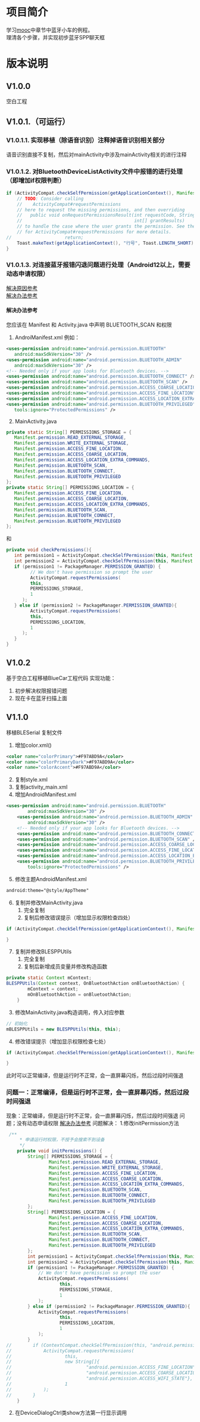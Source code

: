 # 项目简介
学习[mooc](https://www.icourse163.org/learn/JSSVC-1449806164)中章节中蓝牙小车的例程。  
理清各个步骤，并实现初步蓝牙SPP聊天框  
# 版本说明
## V1.0.0
空白工程  

## V1.0.1.（可运行）  
###  V1.0.1.1. 实现移植（除语音识别）注释掉语音识别相关部分  
语音识别直接不复制，然后对mainActivity中涉及mainActivity相关的进行注释  
###  V1.0.1.2. 对BluetoothDeviceListActivity文件中报错的进行处理（即增加if权限判断）

```java {.line-numbers}
if (ActivityCompat.checkSelfPermission(getApplicationContext(), Manifest.permission.BLUETOOTH_CONNECT) != PackageManager.PERMISSION_GRANTED) {
    // TODO: Consider calling
    //    ActivityCompat#requestPermissions
    // here to request the missing permissions, and then overriding
    //   public void onRequestPermissionsResult(int requestCode, String[] permissions,
    //                                          int[] grantResults)
    // to handle the case where the user grants the permission. See the documentation
    // for ActivityCompat#requestPermissions for more details.
//                    return;
    Toast.makeText(getApplicationContext(), "行号", Toast.LENGTH_SHORT).show();
}
```

###  V1.0.1.3. 对连接蓝牙报错闪退问题进行处理（Android12以上，需要动态申请权限）
[解决原因参考](https://blog.csdn.net/chuyouyinghe/article/details/124583492)  
[解决办法参考](https://stackoverflow.com/questions/70245463/java-lang-securityexception-need-android-permission-bluetooth-connect-permissio)
#### 解决办法参考
您应该在 Manifest 和 Activity.java 中声明 BLUETOOTH_SCAN 和权限
1. AndroiManifest.xml
例如：
```xml {.line-numbers}
<uses-permission android:name="android.permission.BLUETOOTH"
   android:maxSdkVersion="30" />
<uses-permission android:name="android.permission.BLUETOOTH_ADMIN"
   android:maxSdkVersion="30" />
<!-- Needed only if your app looks for Bluetooth devices. -->
<uses-permission android:name="android.permission.BLUETOOTH_CONNECT" />
<uses-permission android:name="android.permission.BLUETOOTH_SCAN" />
<uses-permission android:name="android.permission.ACCESS_COARSE_LOCATION"/>
<uses-permission android:name="android.permission.ACCESS_FINE_LOCATION"/>
<uses-permission android:name="android.permission.ACCESS_LOCATION_EXTRA_COMMANDS"/>
<uses-permission android:name="android.permission.BLUETOOTH_PRIVILEGED"
   tools:ignore="ProtectedPermissions" />
```

2. MainActivity.java
```java {.line-numbers}
private static String[] PERMISSIONS_STORAGE = {
   Manifest.permission.READ_EXTERNAL_STORAGE,
   Manifest.permission.WRITE_EXTERNAL_STORAGE,
   Manifest.permission.ACCESS_FINE_LOCATION,
   Manifest.permission.ACCESS_COARSE_LOCATION,
   Manifest.permission.ACCESS_LOCATION_EXTRA_COMMANDS,
   Manifest.permission.BLUETOOTH_SCAN,
   Manifest.permission.BLUETOOTH_CONNECT,
   Manifest.permission.BLUETOOTH_PRIVILEGED
};
private static String[] PERMISSIONS_LOCATION = {
   Manifest.permission.ACCESS_FINE_LOCATION,
   Manifest.permission.ACCESS_COARSE_LOCATION,
   Manifest.permission.ACCESS_LOCATION_EXTRA_COMMANDS,
   Manifest.permission.BLUETOOTH_SCAN,
   Manifest.permission.BLUETOOTH_CONNECT,
   Manifest.permission.BLUETOOTH_PRIVILEGED
};
```
和  
```java {.line-numbers}
private void checkPermissions(){
   int permission1 = ActivityCompat.checkSelfPermission(this, Manifest.permission.WRITE_EXTERNAL_STORAGE);
   int permission2 = ActivityCompat.checkSelfPermission(this, Manifest.permission.BLUETOOTH_SCAN);
   if (permission1 != PackageManager.PERMISSION_GRANTED) {
         // We don't have permission so prompt the user
         ActivityCompat.requestPermissions(
         this,
         PERMISSIONS_STORAGE,
         1
      );
   } else if (permission2 != PackageManager.PERMISSION_GRANTED){
         ActivityCompat.requestPermissions(
         this,
         PERMISSIONS_LOCATION,
         1
      );
   }
}
```
## V1.0.2
基于空白工程移植BlueCar工程代码
实现功能：
1. 初步解决权限报错问题
2. 现在卡在蓝牙扫描上面

## V1.1.0
移植BLESerial
复制文件
1. 增加color.xml()
```xml {.line-numbers}
<color name="colorPrimary">#F97ABD9A</color>
<color name="colorPrimaryDark">#F97ABD9A</color>
<color name="colorAccent">#F97ABD9A</color>
```
2. 复制style.xml
3. 复制activity_main.xml
4. 增加AndroidManifest.xml
```xml {.line-numbers}
<uses-permission android:name="android.permission.BLUETOOTH"
        android:maxSdkVersion="30" />
    <uses-permission android:name="android.permission.BLUETOOTH_ADMIN"
        android:maxSdkVersion="30" />
    <!-- Needed only if your app looks for Bluetooth devices. -->
    <uses-permission android:name="android.permission.BLUETOOTH_CONNECT" />
    <uses-permission android:name="android.permission.BLUETOOTH_SCAN" />
    <uses-permission android:name="android.permission.ACCESS_COARSE_LOCATION"/>
    <uses-permission android:name="android.permission.ACCESS_FINE_LOCATION"/>
    <uses-permission android:name="android.permission.ACCESS_LOCATION_EXTRA_COMMANDS"/>
    <uses-permission android:name="android.permission.BLUETOOTH_PRIVILEGED"
        tools:ignore="ProtectedPermissions" />
```  
5. 修改主题AndroidManifest.xml
```xml {.line-numbers}
android:theme="@style/AppTheme"
```
6. 复制并修改MainActivity.java
   1. 完全复制
   2. 复制后修改错误提示（增加显示权限检查四处）
```java {.line-numbers}
if (ActivityCompat.checkSelfPermission(getApplicationContext(), Manifest.permission.BLUETOOTH_CONNECT) != PackageManager.PERMISSION_GRANTED) {

}
```  
7. 复制并修改BLESPPUtils
   1. 完全复制
   2. 复制后新增成员变量并修改构造函数
```java {.line-numbers}
private static Context mContext;
BLESPPUtils(Context context, OnBluetoothAction onBluetoothAction) {
        mContext = context;
        mOnBluetoothAction = onBluetoothAction;
    }
```
   3. 修改MainActivity.java构造调用，传入对应参数
```java {.line-numbers}
// 初始化
mBLESPPUtils = new BLESPPUtils(this, this);
```  
   4. 修改错误提示（增加显示权限检查七处）
```java {.line-numbers}
if (ActivityCompat.checkSelfPermission(getApplicationContext(), Manifest.permission.BLUETOOTH_CONNECT) != PackageManager.PERMISSION_GRANTED) {

}
```    
此时可以正常编译，但是运行时不正常，会一直屏幕闪烁，然后过段时间强退
### 问题一：正常编译，但是运行时不正常，会一直屏幕闪烁，然后过段时间强退
现象：正常编译，但是运行时不正常，会一直屏幕闪烁，然后过段时间强退
问题；没有动态申请权限
[解决办法参考](https://stackoverflow.com/questions/70245463/java-lang-securityexception-need-android-permission-bluetooth-connect-permissio)
问题解决：
1.修改initPermission方法
```java {.line-numbers}
 /**
     * 申请运行时权限，不授予会搜索不到设备
     */
    private void initPermissions() {
        String[] PERMISSIONS_STORAGE = {
                Manifest.permission.READ_EXTERNAL_STORAGE,
                Manifest.permission.WRITE_EXTERNAL_STORAGE,
                Manifest.permission.ACCESS_FINE_LOCATION,
                Manifest.permission.ACCESS_COARSE_LOCATION,
                Manifest.permission.ACCESS_LOCATION_EXTRA_COMMANDS,
                Manifest.permission.BLUETOOTH_SCAN,
                Manifest.permission.BLUETOOTH_CONNECT,
                Manifest.permission.BLUETOOTH_PRIVILEGED
        };
        String[] PERMISSIONS_LOCATION = {
                Manifest.permission.ACCESS_FINE_LOCATION,
                Manifest.permission.ACCESS_COARSE_LOCATION,
                Manifest.permission.ACCESS_LOCATION_EXTRA_COMMANDS,
                Manifest.permission.BLUETOOTH_SCAN,
                Manifest.permission.BLUETOOTH_CONNECT,
                Manifest.permission.BLUETOOTH_PRIVILEGED
        };
        int permission1 = ActivityCompat.checkSelfPermission(this, Manifest.permission.WRITE_EXTERNAL_STORAGE);
        int permission2 = ActivityCompat.checkSelfPermission(this, Manifest.permission.BLUETOOTH_SCAN);
        if (permission1 != PackageManager.PERMISSION_GRANTED) {
            // We don't have permission so prompt the user
            ActivityCompat.requestPermissions(
                    this,
                    PERMISSIONS_STORAGE,
                    1
            );
        } else if (permission2 != PackageManager.PERMISSION_GRANTED){
            ActivityCompat.requestPermissions(
                    this,
                    PERMISSIONS_LOCATION,
                    1
            );
        }
//        if (ContextCompat.checkSelfPermission(this, "android.permission-group.LOCATION") != 0) {
//            ActivityCompat.requestPermissions(
//                    this,
//                    new String[]{
//                            "android.permission.ACCESS_FINE_LOCATION",
//                            "android.permission.ACCESS_COARSE_LOCATION",
//                            "android.permission.ACCESS_WIFI_STATE"},
//                    1
//            );
//        }
    }

```
2. 在DeviceDialogCtrl类show方法第一行显示调用



```java {.line-numbers}

```

